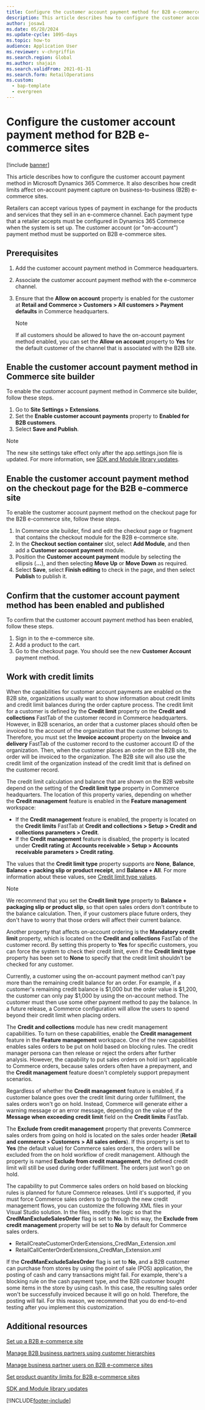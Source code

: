 ```yaml
---
title: Configure the customer account payment method for B2B e-commerce sites
description: This article describes how to configure the customer account payment method in Microsoft Dynamics 365 Commerce. It also describes how credit limits affect on-account payment capture on business-to-business (B2B) e-commerce sites.
author: josaw1
ms.date: 05/28/2024
ms.update-cycle: 1095-days
ms.topic: how-to
audience: Application User
ms.reviewer: v-chrgriffin
ms.search.region: Global
ms.author: shajain
ms.search.validFrom: 2021-01-31
ms.search.form: RetailOperations
ms.custom: 
  - bap-template
  - evergreen
---
```


# Configure the customer account payment method for B2B e-commerce sites

[!include [banner](../../includes/banner.md)]

This article describes how to configure the customer account payment method in Microsoft Dynamics 365 Commerce. It also describes how credit limits affect on-account payment capture on business-to-business (B2B) e-commerce sites.

Retailers can accept various types of payment in exchange for the products and services that they sell in an e-commerce channel. Each payment type that a retailer accepts must be configured in Dynamics 365 Commerce when the system is set up. The customer account (or "on-account") payment method must be supported on B2B e-commerce sites. 

## Prerequisites

1. Add the customer account payment method in Commerce headquarters.
2. Associate the customer account payment method with the e-commerce channel.
3. Ensure that the **Allow on account** property is enabled for the customer at **Retail and Commerce \> Customers \> All customers \> Payment defaults** in Commerce headquarters.

    > [!NOTE]
    > If all customers should be allowed to have the on-account payment method enabled, you can set the **Allow on account** property to **Yes** for the default customer of the channel that is associated with the B2B site. 

## Enable the customer account payment method in Commerce site builder 

To enable the customer account payment method in Commerce site builder, follow these steps.

1. Go to **Site Settings \> Extensions**.
1. Set the **Enable customer account payments** property to **Enabled for B2B customers**. 
1. Select **Save and Publish**.

> [!NOTE]
> The new site settings take effect only after the app.settings.json file is updated. For more information, see [SDK and Module library updates](../e-commerce-extensibility/sdk-updates.md).

## Enable the customer account payment method on the checkout page for the B2B e-commerce site

To enable the customer account payment method on the checkout page for the B2B e-commerce site, follow these steps.

1. In Commerce site builder, find and edit the checkout page or fragment that contains the checkout module for the B2B e-commerce site.
1. In the **Checkout section container** slot, select **Add Module**, and then add a **Customer account payment** module.
1. Position the **Customer account payment** module by selecting the ellipsis (**...**), and then selecting **Move Up** or **Move Down** as required.
1. Select **Save**, select **Finish editing** to check in the page, and then select **Publish** to publish it.

## Confirm that the customer account payment method has been enabled and published

To confirm that the customer account payment method has been enabled, follow these steps.

1. Sign in to the e-commerce site.
1. Add a product to the cart.
1. Go to the checkout page. You should see the new **Customer Account** payment method.

## Work with credit limits

When the capabilities for customer account payments are enabled on the B2B site, organizations usually want to show information about credit limits and credit limit balances during the order capture process. The credit limit for a customer is defined by the **Credit limit** property on the **Credit and collections** FastTab of the customer record in Commerce headquarters. However, in B2B scenarios, an order that a customer places should often be invoiced to the account of the organization that the customer belongs to. Therefore, you must set the **Invoice account** property on the **Invoice and delivery** FastTab of the customer record to the customer account ID of the organization. Then, when the customer places an order on the B2B site, the order will be invoiced to the organization. The B2B site will also use the credit limit of the organization instead of the credit limit that is defined on the customer record.

The credit limit calculation and balance that are shown on the B2B website depend on the setting of the **Credit limit type** property in Commerce headquarters. The location of this property varies, depending on whether the **Credit management** feature is enabled in the **Feature management** workspace:

- If the **Credit management** feature is enabled, the property is located on the **Credit limits** FastTab at **Credit and collections \> Setup \> Credit and collections parameters \> Credit**. 
- If the **Credit management** feature is disabled, the property is located under **Credit rating** at **Accounts receivable \> Setup \> Accounts receivable parameters \> Credit rating**.

The values that the **Credit limit type** property supports are **None**, **Balance**, **Balance + packing slip or product receipt**, and **Balance + All**. For more information about these values, see [Credit limit type values](/dynamics365/supply-chain/sales-marketing/credit-limits-customers).

> [!NOTE]
> We recommend that you set the **Credit limit type** property to **Balance + packaging slip or product slip**, so that open sales orders don't contribute to the balance calculation. Then, if your customers place future orders, they don't have to worry that those orders will affect their current balance.

Another property that affects on-account ordering is the **Mandatory credit limit** property, which is located on the **Credit and collections** FastTab of the customer record. By setting this property to **Yes** for specific customers, you can force the system to check their credit limit, even if the **Credit limit type** property has been set to **None** to specify that the credit limit shouldn't be checked for any customer.

Currently, a customer using the on-account payment method can't pay more than the remaining credit balance for an order. For example, if a customer's remaining credit balance is $1,000 but the order value is $1,200, the customer can only pay $1,000 by using the on-account method. The customer must then use some other payment method to pay the balance. In a future release, a Commerce configuration will allow the users to spend beyond their credit limit when placing orders.

The **Credit and collections** module has new credit management capabilities. To turn on these capabilities, enable the **Credit management** feature in the **Feature management** workspace. One of the new capabilities enables sales orders to be put on hold based on blocking rules. The credit manager persona can then release or reject the orders after further analysis. However, the capability to put sales orders on hold isn't applicable to Commerce orders, because sales orders often have a prepayment, and the **Credit management** feature doesn't completely support prepayment scenarios. 

Regardless of whether the **Credit management** feature is enabled, if a customer balance goes over the credit limit during order fulfillment, the sales orders won't go on hold. Instead, Commerce will generate either a warning message or an error message, depending on the value of the **Message when exceeding credit limit** field on the **Credit limits** FastTab.

The **Exclude from credit management** property that prevents Commerce sales orders from going on hold is located on the sales order header (**Retail and commerce \> Customers \> All sales orders**). If this property is set to **Yes** (the default value) for Commerce sales orders, the orders will be excluded from the on hold workflow of credit management. Although the property is named **Exclude from credit management**, the defined credit limit will still be used during order fulfillment. The orders just won't go on hold.

The capability to put Commerce sales orders on hold based on blocking rules is planned for future Commerce releases. Until it's supported, if you must force Commerce sales orders to go through the new credit management flows, you can customize the following XML files in your Visual Studio solution. In the files, modify the logic so that the **CredManExcludeSalesOrder** flag is set to **No**. In this way, the **Exclude from credit management** property will be set to **No** by default for Commerce sales orders.

- RetailCreateCustomerOrderExtensions_CredMan_Extension.xml
- RetailCallCenterOrderExtensions_CredMan_Extension.xml

If the **CredManExcludeSalesOrder** flag is set to **No**, and a B2B customer can purchase from stores by using the point of sale (POS) application, the posting of cash and carry transactions might fail. For example, there's a blocking rule on the cash payment type, and the B2B customer bought some items in the store by using cash. In this case, the resulting sales order won't be successfully invoiced because it will go on hold. Therefore, the posting will fail. For this reason, we recommend that you do end-to-end testing after you implement this customization.

## Additional resources

[Set up a B2B e-commerce site](set-up-b2b-site.md)

[Manage B2B business partners using customer hierarchies](partners-customer-hierarchies.md)

[Manage business partner users on B2B e-commerce sites](manage-b2b-users.md)

[Set product quantity limits for B2B e-commerce sites](quantity-limits.md)

[SDK and Module library updates](../e-commerce-extensibility/sdk-updates.md)


[!INCLUDE[footer-include](../../includes/footer-banner.md)]
